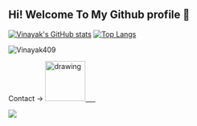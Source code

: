 ## Hi! Welcome To My Github profile 👋
<!--
**Vinayak409/Vinayak409** is a ✨ _special_ ✨ repository because its `README.md` (this file) appears on your GitHub profile.

Here are some ideas to get you started:

- 🔭 I’m currently working on ...
- 🌱 I’m currently learning ...
- 👯 I’m looking to collaborate on ...
- 🤔 I’m looking for help with ...
- 💬 Ask me about ...
- 📫 How to reach me: ...
- 😄 Pronouns: ...
- ⚡ Fun fact: ...
-->

[![Vinayak's GitHub stats](https://github-readme-stats.vercel.app/api?username=Vinayak409&show_icons=true&theme=radical)](https://github.com/Vinayak409/github-readme-stats)
[![Top Langs](https://github-readme-stats.vercel.app/api/top-langs/?username=Vinayak409&theme=radical)](https://github.com/Vinayak409/github-readme-stats)
<p><img align="center" src="https://github-readme-streak-stats.herokuapp.com/?user=Vinayak409&theme=radical" alt="Vinayak409" /></p

## Contact -> <a href="https://www.linkedin.com/in/vinayak-chittora/"><img src="https://res.cloudinary.com/importdata/image/upload/v1595012354/linkedin_t9qiwy.png" alt="drawing" width="80"/> &nbsp;&nbsp;&nbsp;&nbsp;
  
![](https://komarev.com/ghpvc/?username=your-github-username)
